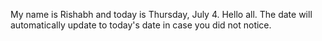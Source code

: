 My name is Rishabh and today is Thursday, July 4. Hello all. The date will automatically update to today's date in case you did not notice.
